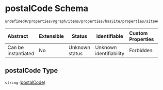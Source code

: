 # postalCode Schema

```txt
undefined#/properties/@graph/items/properties/hasSite/properties/siteAddress/properties/postalCode
```




| Abstract            | Extensible | Status         | Identifiable            | Custom Properties | Additional Properties | Access Restrictions | Defined In                                                                      |
| :------------------ | ---------- | -------------- | ----------------------- | :---------------- | --------------------- | ------------------- | ------------------------------------------------------------------------------- |
| Can be instantiated | No         | Unknown status | Unknown identifiability | Forbidden         | Allowed               | none                | [ndl-isil.schema.json\*](../../out/ndl-isil.schema.json "open original schema") |

## postalCode Type

`string` ([postalCode](ndl-isil-properties-json-ld-graph-organization-properties-hassite-properties-siteaddress-properties-postalcode.md))
